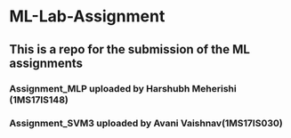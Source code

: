 # ML-Lab-Assignment
## This is a repo for the submission of the ML assignments
### Assignment_MLP uploaded by Harshubh Meherishi (1MS17IS148)
### Assignment_SVM3 uploaded by Avani Vaishnav(1MS17IS030)
